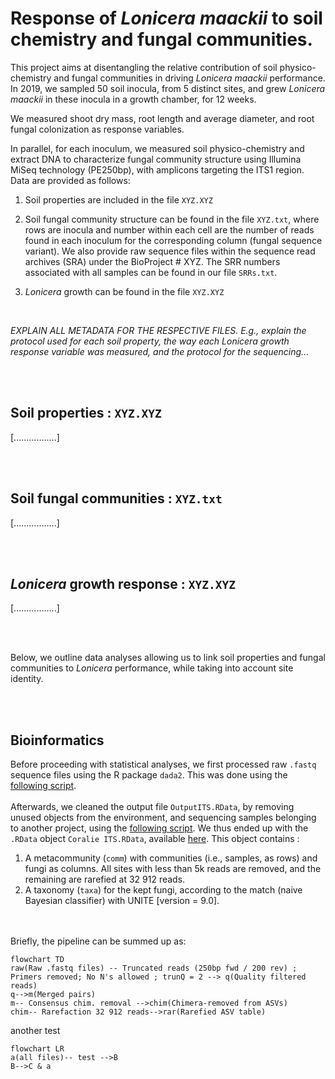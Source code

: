 # Response of *Lonicera maackii* to soil chemistry and fungal communities. 


This project aims at disentangling the relative contribution of soil physico-chemistry and fungal communities in driving *Lonicera maackii* performance. In 2019, we sampled 50 soil inocula, from 5 distinct sites, and grew *Lonicera maackii* in these inocula in a growth chamber, for 12 weeks. 

We measured shoot dry mass, root length and average diameter, and root fungal colonization as response variables.

In parallel, for each inoculum, we measured soil physico-chemistry and extract DNA to characterize fungal community structure using Illumina MiSeq technology (PE250bp), with amplicons targeting the ITS1 region. Data are provided as follows:

1. Soil properties are included in the file ``XYZ.XYZ``

2. Soil fungal community structure can be found in the file ``XYZ.txt``, where rows are inocula and number within each cell are the number of reads found in each inoculum for the corresponding column (fungal sequence variant). We also provide raw sequence files within the sequence read archives (SRA) under the BioProject # XYZ. The SRR numbers associated with all samples can be found in our file ``SRRs.txt``.

3. *Lonicera* growth can be found in the file ``XYZ.XYZ``



<br>

*EXPLAIN ALL METADATA FOR THE RESPECTIVE FILES. E.g., explain the protocol used for each soil property, the way each Lonicera growth response variable was measured, and the protocol for the sequencing...*

<br>
<br>

## Soil properties : ``XYZ.XYZ``


[.................]



<br>
<br>

## Soil fungal communities : ``XYZ.txt``


[.................]

<br>
<br>

## *Lonicera* growth response : ``XYZ.XYZ``


[.................]

<br>
<br>

Below, we outline data analyses allowing us to link soil properties and fungal communities to *Lonicera* performance, while taking into account site identity.

<br>
<br>

## Bioinformatics

Before proceeding with statistical analyses, we first processed raw ``.fastq`` sequence files using the R package ``dada2``. This was done using the [following script](./Scripts/Script_ITS%20Calcul%20Canada%20Coralie.R). <br><br> 
Afterwards, we cleaned the output file `OutputITS.RData`, by removing unused objects from the environment, and sequencing samples belonging to another project, using the [following script](./Scripts/Script%20Coralie%20ITS%202023-09-14.R). We thus ended up with the `.RData` object ``Coralie ITS.RData``, available [here](./Coralie%20ITS.RData). This object contains :

1. A metacommunity (``comm``) with communities (i.e., samples, as rows) and fungi as columns. All sites with less than 5k reads are removed, and the remaining are rarefied at 32 912 reads. 
2. A taxonomy (``taxa``) for the kept fungi, according to the match (naive Bayesian classifier) with UNITE [version = 9.0].

<br><br>
Briefly, the pipeline can be summed up as:


```mermaid
flowchart TD
raw(Raw .fastq files) -- Truncated reads (250bp fwd / 200 rev) ; Primers removed; No N's allowed ; trunQ = 2 --> q(Quality filtered reads)
q-->m(Merged pairs)
m-- Consensus chim. removal -->chim(Chimera-removed from ASVs)
chim-- Rarefaction 32 912 reads-->rar(Rarefied ASV table) 

```

another test

```mermaid
flowchart LR
a(all files)-- test -->B
B-->C & a
```


##



